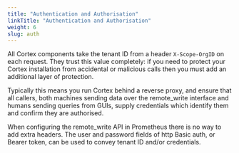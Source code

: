 ```yaml
---
title: "Authentication and Authorisation"
linkTitle: "Authentication and Authorisation"
weight: 6
slug: auth
---
```


All Cortex components take the tenant ID from a header `X-Scope-OrgID`
on each request. They trust this value completely: if you need to
protect your Cortex installation from accidental or malicious calls
then you must add an additional layer of protection.

Typically this means you run Cortex behind a reverse proxy, and ensure
that all callers, both machines sending data over the remote_write
interface and humans sending queries from GUIs, supply credentials
which identify them and confirm they are authorised.

When configuring the remote_write API in Prometheus there is no way to
add extra headers. The user and password fields of http Basic auth, or
Bearer token, can be used to convey tenant ID and/or credentials.
